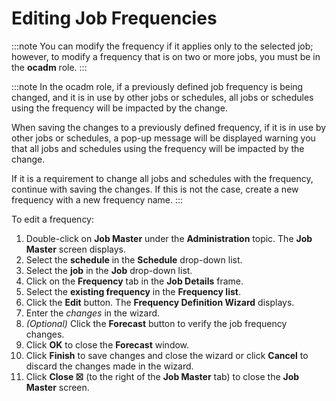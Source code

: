 # Editing Job Frequencies

:::note
You can modify the frequency if it applies only to the selected job; however, to modify a frequency that is on two or more jobs, you must be in the **ocadm** role.
:::

:::note
In the ocadm role, if a previously defined job frequency is being changed, and it is in use by other jobs or schedules, all jobs or schedules using the frequency will be impacted by the change. 

When saving the changes to a previously defined frequency, if it is in use by other jobs or schedules, a pop-up message will be displayed warning you that all jobs and schedules using the frequency will be impacted by the change.

If it is a requirement to change all jobs and schedules with the frequency, continue with saving the changes. If this is not the case, create a new frequency with a new frequency name. 
:::

To edit a frequency:

1. Double-click on **Job Master** under the **Administration** topic.
    The **Job Master** screen displays.
2. Select the **schedule** in the **Schedule** drop-down list.
3. Select the **job** in the **Job** drop-down list.
4. Click on the **Frequency** tab in the **Job Details** frame.
5. Select the **existing frequency** in the **Frequency list**.
6. Click the **Edit** button. The **Frequency Definition Wizard**
    displays.
7. Enter the *changes* in the wizard.
8. *(Optional)* Click the **Forecast** button to verify
    the job frequency changes.
9. Click **OK** to close the **Forecast** window.
10. Click **Finish** to save changes and close the wizard or click
    **Cancel** to discard the changes made in the wizard.
11. Click **Close ☒** (to the right of the **Job Master** tab) to close
    the **Job Master** screen.
